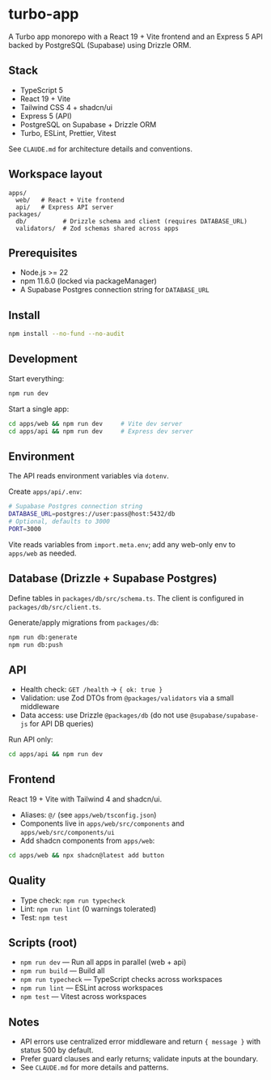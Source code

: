 # turbo-app

A Turbo app monorepo with a React 19 + Vite frontend and an Express 5 API backed by PostgreSQL (Supabase) using Drizzle ORM.

## Stack

- TypeScript 5
- React 19 + Vite
- Tailwind CSS 4 + shadcn/ui
- Express 5 (API)
- PostgreSQL on Supabase + Drizzle ORM
- Turbo, ESLint, Prettier, Vitest

See `CLAUDE.md` for architecture details and conventions.

## Workspace layout

```
apps/
  web/   # React + Vite frontend
  api/   # Express API server
packages/
  db/          # Drizzle schema and client (requires DATABASE_URL)
  validators/  # Zod schemas shared across apps
```

## Prerequisites

- Node.js >= 22
- npm 11.6.0 (locked via packageManager)
- A Supabase Postgres connection string for `DATABASE_URL`

## Install

```bash
npm install --no-fund --no-audit
```

## Development

Start everything:

```bash
npm run dev
```

Start a single app:

```bash
cd apps/web && npm run dev     # Vite dev server
cd apps/api && npm run dev     # Express dev server
```

## Environment

The API reads environment variables via `dotenv`.

Create `apps/api/.env`:

```bash
# Supabase Postgres connection string
DATABASE_URL=postgres://user:pass@host:5432/db
# Optional, defaults to 3000
PORT=3000
```

Vite reads variables from `import.meta.env`; add any web-only env to `apps/web` as needed.

## Database (Drizzle + Supabase Postgres)

Define tables in `packages/db/src/schema.ts`. The client is configured in `packages/db/src/client.ts`.

Generate/apply migrations from `packages/db`:

```bash
npm run db:generate
npm run db:push
```

## API

- Health check: `GET /health` → `{ ok: true }`
- Validation: use Zod DTOs from `@packages/validators` via a small middleware
- Data access: use Drizzle `@packages/db` (do not use `@supabase/supabase-js` for API DB queries)

Run API only:

```bash
cd apps/api && npm run dev
```

## Frontend

React 19 + Vite with Tailwind 4 and shadcn/ui.

- Aliases: `@/` (see `apps/web/tsconfig.json`)
- Components live in `apps/web/src/components` and `apps/web/src/components/ui`
- Add shadcn components from `apps/web`:

```bash
cd apps/web && npx shadcn@latest add button
```

## Quality

- Type check: `npm run typecheck`
- Lint: `npm run lint` (0 warnings tolerated)
- Test: `npm test`

## Scripts (root)

- `npm run dev` — Run all apps in parallel (web + api)
- `npm run build` — Build all
- `npm run typecheck` — TypeScript checks across workspaces
- `npm run lint` — ESLint across workspaces
- `npm test` — Vitest across workspaces

## Notes

- API errors use centralized error middleware and return `{ message }` with status 500 by default.
- Prefer guard clauses and early returns; validate inputs at the boundary.
- See `CLAUDE.md` for more details and patterns.
